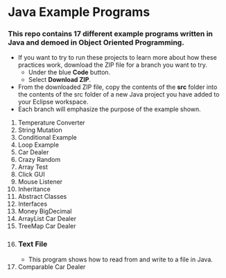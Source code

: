 # Java Example Programs

### This repo contains 17 different example programs written in Java and demoed in Object Oriented Programming.

- If you want to try to run these projects to learn more about how these practices work, download the ZIP file for a branch you want to try.
    - Under the blue **Code** button.
    - Select **Download ZIP**.
- From the downloaded ZIP file, copy the contents of the **src** folder into the contents of the src folder of a new Java project you have added to your Eclipse workspace.
- Each branch will emphasize the purpose of the example shown.


1. Temperature Converter
2. String Mutation
4. Conditional Example
5. Loop Example
7. Car Dealer
9. Crazy Random
11. Array Test
13. Click GUI
15. Mouse Listener
17. Inheritance
19. Abstract Classes
21. Interfaces
23. Money BigDecimal
25. ArrayList Car Dealer
27. TreeMap Car Dealer
29. ### Text File
    - This program shows how to read from and write to a file in Java.
31. Comparable Car Dealer

